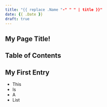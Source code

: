 ```yaml
---
title: "{{ replace .Name "-" " " | title }}"
date: {{ .Date }}
draft: true
---
```


My Page Title! <!-- omit in toc -->
---

## Table of Contents <!-- omit in toc -->

## My First Entry

- This
- Is
- A
- List